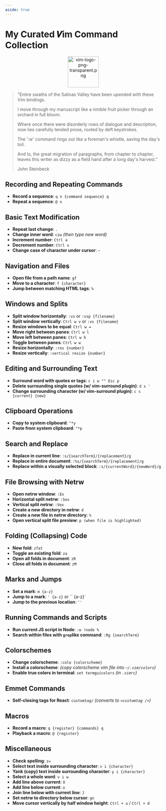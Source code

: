 ```yaml
---
aside: true
---
```


# My Curated 𝑽im Command Collection


<p align="center">
    <img src="./assets/vim-logo.png" alt="vim-logo-png-transparent.png" width="100px" />
</p>

>"Entire swaths of the Salinas Valley have been upended with these Vim bindings.
>
>I move through my manuscript like a nimble fruit picker through an orchard in full bloom.
>
>Where once there were disorderly rows of dialogue and description, now lies carefully tended prose, rooted by deft keystrokes.
>
>The ':w' command rings out like a foreman's whistle, saving the day's toil.
>
>And lo, the great migration of paragraphs, from chapter to chapter, leaves this writer as dizzy as a field hand after a long day's harvest."
>
>
>John Steinbeck
## **Recording and Repeating Commands**

- **Record a sequence**: `q n {command sequence} q`
- **Repeat a sequence**: `@ n`

## **Basic Text Modification**

- **Repeat last change**: `.`
- **Change inner word**: `ciw` *(then type new word)*
- **Increment number**: `Ctrl a`
- **Decrement number**: `Ctrl x`
- **Change case of character under cursor**: `~`

## **Navigation and Files**

- **Open file from a path name**: `gf`
- **Move to a character**: `f {character}`
- **Jump between matching HTML tags**: `%`

## **Windows and Splits**

- **Split window horizontally**: `:vs` or `:vsp {filename}`
- **Split window vertically**: `Ctrl w v` or `:vs {filename}`
- **Resize windows to be equal**: `Ctrl w =`
- **Move right between panes**: `Ctrl w l`
- **Move left between panes**: `Ctrl w h`
- **Toggle between panes**: `Ctrl w w`
- **Resize horizontally**: `:res {number}`
- **Resize vertically**: `:vertical resize {number}`

## **Editing and Surrounding Text**

- **Surround word with quotes or tags**: `c i w "" Esc p`
- **Delete surrounding single quotes (w/ vim-surround plugin)**: `d s '`
- **Change surrounding character (w/ vim-surround plugin)**: `c s {current} {new}`

## **Clipboard Operations**

- **Copy to system clipboard**: `"*y`
- **Paste from system clipboard**: `"*p`

## **Search and Replace**

- **Replace in current line**: `:s/{searchTerm}/{replacement}/g`
- **Replace in entire document**: `:%s/{searchTerm}/{replacement}/g`
- **Replace within a visually selected block**: `:s/{currentWord}/{newWord}/g`

## **File Browsing with Netrw**

- **Open netrw window**: `:Ex`
- **Horizontal split netrw**: `:Sex`
- **Vertical split netrw**: `:Vex`
- **Create a new directory in netrw**: `d`
- **Create a new file in netrw directory**: `%`
- **Open vertical split file preview**: `p (when file is highlighted)`

## **Folding (Collapsing) Code**

- **New fold**: `zfat`
- **Toggle an existing fold**: `za`
- **Open all folds in document**: `zR`
- **Close all folds in document**: `zM`

## **Marks and Jumps**

- **Set a mark**: `m {a-z}`
- **Jump to a mark**: `' {a-z}` or `` {a-z}`
- **Jump to the previous location**: `''`

## **Running Commands and Scripts**

- **Run current JS script in Node**: `:w !node %`
- **Search within files with `grep`like command**: `:Rg {searchTerm}`

## **Colorschemes**

- **Change colorscheme**: `:colo {colorscheme}`
- **Install a colorscheme**: *(copy colorscheme vim file into `~/.vim/colors`)*
- **Enable true colors in terminal**: `set termguicolors` *(in `.vimrc`)*

## **Emmet Commands**

- **Self-closing tags for React**: `customtag/` *(converts to `<customtag />`)*

## **Macros**

- **Record a macro**: `q {register} {commands} q`
- **Playback a macro**: `@ {register}`

## **Miscellaneous**

- **Check spelling**: `z=`
- **Select text inside surrounding character**: `v i {character}`
- **Yank (copy) text inside surrounding character**: `y i {character}`
- **Select a whole word**: `v i w`
- **Add line above current**: `O`
- **Add line below current**: `o`
- **Join line below with current line**: `J`
- **Set netrw to directory below cursor**: `gn`
- **Move cursor vertically by half window height**: `Ctrl + u` / `Ctrl + d`

